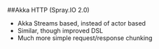 ##Akka HTTP (Spray.IO 2.0)
- Akka Streams based, instead of actor based
- Similar, though improved DSL
- Much more simple request/response chunking
